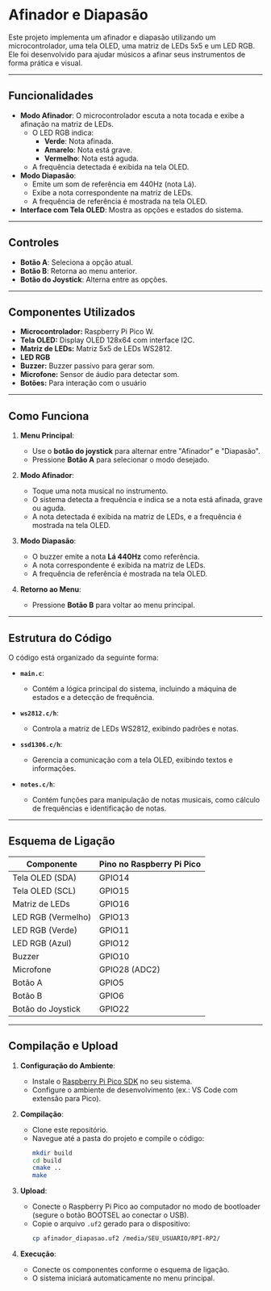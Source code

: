 # Afinador e Diapasão

Este projeto implementa um afinador e diapasão utilizando um microcontrolador, uma tela OLED, uma matriz de LEDs 5x5 e um LED RGB. Ele foi desenvolvido para ajudar músicos a afinar seus instrumentos de forma prática e visual.

---

## Funcionalidades
- **Modo Afinador**: O microcontrolador escuta a nota tocada e exibe a afinação na matriz de LEDs.
  - O LED RGB indica:
    - **Verde**: Nota afinada.
    - **Amarelo**: Nota está grave.
    - **Vermelho**: Nota está aguda.
  - A frequência detectada é exibida na tela OLED.
- **Modo Diapasão**: 
  - Emite um som de referência em 440Hz (nota Lá).
  - Exibe a nota correspondente na matriz de LEDs.
  - A frequência de referência é mostrada na tela OLED.
- **Interface com Tela OLED**: Mostra as opções e estados do sistema.

---

## Controles
- **Botão A**: Seleciona a opção atual.
- **Botão B**: Retorna ao menu anterior.
- **Botão do Joystick**: Alterna entre as opções.

---

## Componentes Utilizados
- **Microcontrolador:** Raspberry Pi Pico W.
- **Tela OLED:** Display OLED 128x64 com interface I2C.
- **Matriz de LEDs:** Matriz 5x5 de LEDs WS2812.
- **LED RGB**
- **Buzzer:** Buzzer passivo para gerar som.
- **Microfone:** Sensor de áudio para detectar som.
- **Botões:** Para interação com o usuário

---

## Como Funciona

1. **Menu Principal**:
   - Use o **botão do joystick** para alternar entre "Afinador" e "Diapasão".
   - Pressione **Botão A** para selecionar o modo desejado.

2. **Modo Afinador**:
   - Toque uma nota musical no instrumento.
   - O sistema detecta a frequência e indica se a nota está afinada, grave ou aguda.
   - A nota detectada é exibida na matriz de LEDs, e a frequência é mostrada na tela OLED.

3. **Modo Diapasão**:
   - O buzzer emite a nota **Lá 440Hz** como referência.
   - A nota correspondente é exibida na matriz de LEDs.
   - A frequência de referência é mostrada na tela OLED.

4. **Retorno ao Menu**:
   - Pressione **Botão B** para voltar ao menu principal.

---

## Estrutura do Código

O código está organizado da seguinte forma:

- **`main.c`**:
  - Contém a lógica principal do sistema, incluindo a máquina de estados e a detecção de frequência.

- **`ws2812.c/h`**:
  - Controla a matriz de LEDs WS2812, exibindo padrões e notas.

- **`ssd1306.c/h`**:
  - Gerencia a comunicação com a tela OLED, exibindo textos e informações.

- **`notes.c/h`**:
  - Contém funções para manipulação de notas musicais, como cálculo de frequências e identificação de notas.

---

## Esquema de Ligação

| Componente        | Pino no Raspberry Pi Pico |
|-------------------|---------------------------|
| Tela OLED (SDA)   | GPIO14                    |
| Tela OLED (SCL)   | GPIO15                    |
| Matriz de LEDs    | GPIO16                    |
| LED RGB (Vermelho)| GPIO13                    |
| LED RGB (Verde)   | GPIO11                    |
| LED RGB (Azul)    | GPIO12                    |
| Buzzer            | GPIO10                    |
| Microfone         | GPIO28 (ADC2)             |
| Botão A           | GPIO5                     |
| Botão B           | GPIO6                     |
| Botão do Joystick | GPIO22                    |

---

## Compilação e Upload

1. **Configuração do Ambiente**:
   - Instale o [Raspberry Pi Pico SDK](https://github.com/raspberrypi/pico-sdk) no seu sistema.
   - Configure o ambiente de desenvolvimento (ex.: VS Code com extensão para Pico).

2. **Compilação**:
   - Clone este repositório.
   - Navegue até a pasta do projeto e compile o código:
     ```bash
     mkdir build
     cd build
     cmake ..
     make
     ```

3. **Upload**:
   - Conecte o Raspberry Pi Pico ao computador no modo de bootloader (segure o botão BOOTSEL ao conectar o USB).
   - Copie o arquivo `.uf2` gerado para o dispositivo:
     ```bash
     cp afinador_diapasao.uf2 /media/SEU_USUARIO/RPI-RP2/
     ```

4. **Execução**:
   - Conecte os componentes conforme o esquema de ligação.
   - O sistema iniciará automaticamente no menu principal.